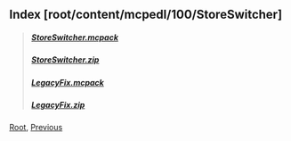
## Index [root/content/mcpedl/100/StoreSwitcher]
> ##### [StoreSwitcher.mcpack](././upload/StoreSwitcher.mcpack)
> ##### [StoreSwitcher.zip](././upload/StoreSwitcher.zip)
> ##### [LegacyFix.mcpack](././upload/LegacyFix.mcpack)
> ##### [LegacyFix.zip](././upload/LegacyFix.zip)

[Root](/), [Previous](.././)
